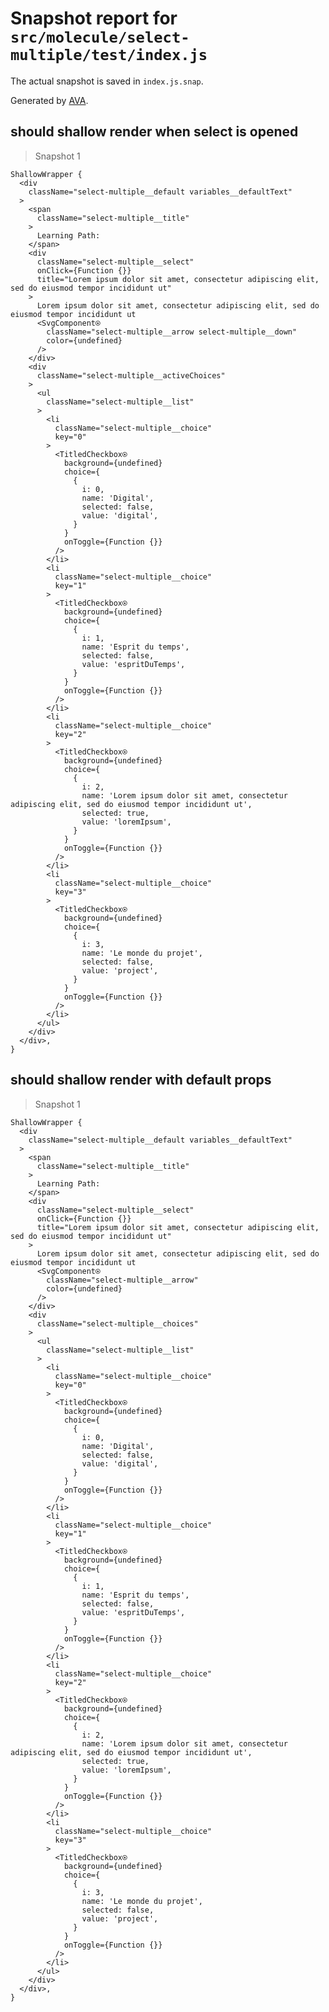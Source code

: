 # Snapshot report for `src/molecule/select-multiple/test/index.js`

The actual snapshot is saved in `index.js.snap`.

Generated by [AVA](https://ava.li).

## should shallow render when select is opened

> Snapshot 1

    ShallowWrapper {
      <div
        className="select-multiple__default variables__defaultText"
      >
        <span
          className="select-multiple__title"
        >
          Learning Path:
        </span>
        <div
          className="select-multiple__select"
          onClick={Function {}}
          title="Lorem ipsum dolor sit amet, consectetur adipiscing elit, sed do eiusmod tempor incididunt ut"
        >
          Lorem ipsum dolor sit amet, consectetur adipiscing elit, sed do eiusmod tempor incididunt ut
          <SvgComponent⍟
            className="select-multiple__arrow select-multiple__down"
            color={undefined}
          />
        </div>
        <div
          className="select-multiple__activeChoices"
        >
          <ul
            className="select-multiple__list"
          >
            <li
              className="select-multiple__choice"
              key="0"
            >
              <TitledCheckbox⍟
                background={undefined}
                choice={
                  {
                    i: 0,
                    name: 'Digital',
                    selected: false,
                    value: 'digital',
                  }
                }
                onToggle={Function {}}
              />
            </li>
            <li
              className="select-multiple__choice"
              key="1"
            >
              <TitledCheckbox⍟
                background={undefined}
                choice={
                  {
                    i: 1,
                    name: 'Esprit du temps',
                    selected: false,
                    value: 'espritDuTemps',
                  }
                }
                onToggle={Function {}}
              />
            </li>
            <li
              className="select-multiple__choice"
              key="2"
            >
              <TitledCheckbox⍟
                background={undefined}
                choice={
                  {
                    i: 2,
                    name: 'Lorem ipsum dolor sit amet, consectetur adipiscing elit, sed do eiusmod tempor incididunt ut',
                    selected: true,
                    value: 'loremIpsum',
                  }
                }
                onToggle={Function {}}
              />
            </li>
            <li
              className="select-multiple__choice"
              key="3"
            >
              <TitledCheckbox⍟
                background={undefined}
                choice={
                  {
                    i: 3,
                    name: 'Le monde du projet',
                    selected: false,
                    value: 'project',
                  }
                }
                onToggle={Function {}}
              />
            </li>
          </ul>
        </div>
      </div>,
    }

## should shallow render with default props

> Snapshot 1

    ShallowWrapper {
      <div
        className="select-multiple__default variables__defaultText"
      >
        <span
          className="select-multiple__title"
        >
          Learning Path:
        </span>
        <div
          className="select-multiple__select"
          onClick={Function {}}
          title="Lorem ipsum dolor sit amet, consectetur adipiscing elit, sed do eiusmod tempor incididunt ut"
        >
          Lorem ipsum dolor sit amet, consectetur adipiscing elit, sed do eiusmod tempor incididunt ut
          <SvgComponent⍟
            className="select-multiple__arrow"
            color={undefined}
          />
        </div>
        <div
          className="select-multiple__choices"
        >
          <ul
            className="select-multiple__list"
          >
            <li
              className="select-multiple__choice"
              key="0"
            >
              <TitledCheckbox⍟
                background={undefined}
                choice={
                  {
                    i: 0,
                    name: 'Digital',
                    selected: false,
                    value: 'digital',
                  }
                }
                onToggle={Function {}}
              />
            </li>
            <li
              className="select-multiple__choice"
              key="1"
            >
              <TitledCheckbox⍟
                background={undefined}
                choice={
                  {
                    i: 1,
                    name: 'Esprit du temps',
                    selected: false,
                    value: 'espritDuTemps',
                  }
                }
                onToggle={Function {}}
              />
            </li>
            <li
              className="select-multiple__choice"
              key="2"
            >
              <TitledCheckbox⍟
                background={undefined}
                choice={
                  {
                    i: 2,
                    name: 'Lorem ipsum dolor sit amet, consectetur adipiscing elit, sed do eiusmod tempor incididunt ut',
                    selected: true,
                    value: 'loremIpsum',
                  }
                }
                onToggle={Function {}}
              />
            </li>
            <li
              className="select-multiple__choice"
              key="3"
            >
              <TitledCheckbox⍟
                background={undefined}
                choice={
                  {
                    i: 3,
                    name: 'Le monde du projet',
                    selected: false,
                    value: 'project',
                  }
                }
                onToggle={Function {}}
              />
            </li>
          </ul>
        </div>
      </div>,
    }
